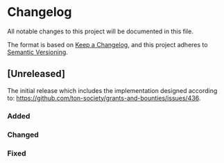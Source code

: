 # Changelog

All notable changes to this project will be documented in this file.

The format is based on [Keep a Changelog](https://keepachangelog.com/en/1.0.0/),
and this project adheres to [Semantic Versioning](https://semver.org/spec/v2.0.0.html).

## [Unreleased]
The initial release which includes the implementation designed according to: https://github.com/ton-society/grants-and-bounties/issues/436.

### Added

### Changed

### Fixed
